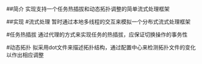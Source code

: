 ##简介
 实现支持一个任务热插拔和动态拓扑调整的简单流式处理框架

##实现
 #流式处理
    暂时通过本地多线程的交互来模拟一个分布式流式处理框架


 #任务热插拔
    通过代理的方式来实现任务的热插拔，应保证切换操作的事务性


 #动态拓扑
    拟采用dot文件来描述拓扑结构，通过配置中心来检测拓扑文件的变化以作出相应调整
